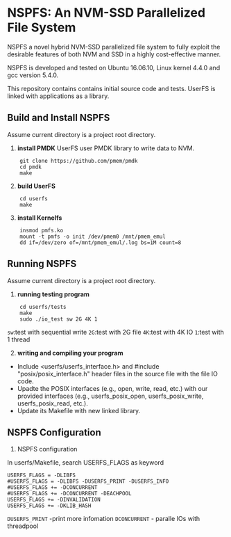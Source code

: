 # NSPFS: An NVM-SSD Parallelized File System

NSPFS a novel hybrid NVM-SSD parallelized file system to fully exploit the desirable features of both NVM and SSD in a highly cost-effective manner.

NSPFS is developed and tested on Ubuntu 16.06.10, Linux kernel 4.4.0 and gcc version 5.4.0. 

This repository contains contains initial source code and tests. UserFS is linked with applications as a library.

## Build and Install NSPFS
Assume current directory is a project root directory.

1. **install PMDK**
UserFS user PMDK library to write data to NVM.
```shell
	git clone https://github.com/pmem/pmdk
	cd pmdk
	make
```

2. **build UserFS**
```shell
    cd userfs
    make
```

3. **install Kernelfs**
```shell
    insmod pmfs.ko
    mount -t pmfs -o init /dev/pmem0 /mnt/pmem_emul
	dd if=/dev/zero of=/mnt/pmem_emul/.log bs=1M count=8
```

## Running NSPFS
Assume current directory is a project root directory.

1. **running testing program**
```
    cd userfs/tests
    make
    sudo ./io_test sw 2G 4K 1
```
`sw`:test with sequential write
`2G`:test with 2G file
`4K`:test with 4K IO
`1`:test with 1 thread

2. **writing and compiling your program**
* Include <userfs/userfs_interface.h> and #include "posix/posix_interface.h" header files in the source file with the file IO code.
* Upadte the POSIX interfaces (e.g., open, write, read, etc.) with our provided interfaces (e.g., userfs_posix_open, userfs_posix_write, userfs_posix_read, etc.).
* Update its Makefile with new linked library.

## NSPFS Configuration
1. NSPFS configuration

In userfs/Makefile, search USERFS_FLAGS as keyword
```
USERFS_FLAGS = -DLIBFS
#USERFS_FLAGS = -DLIBFS -DUSERFS_PRINT -DUSERFS_INFO
#USERFS_FLAGS += -DCONCURRENT 
#USERFS_FLAGS += -DCONCURRENT -DEACHPOOL
USERFS_FLAGS += -DINVALIDATION
USERFS_FLAGS += -DKLIB_HASH
```
`DUSERFS_PRINT`  -print more infomation
`DCONCURRENT` - paralle IOs with threadpool













